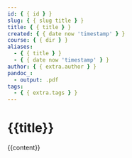 ```yaml
---
id: { { id } }
slug: { { slug title } }
title: { { title } }
created: { { date now 'timestamp' } }
course: { { dir } }
aliases:
  - { { title } }
  - { { date now 'timestamp' } }
author: { { extra.author } }
pandoc_:
  - output: .pdf
tags:
  - { { extra.tags } }
---
```


# {{title}}

{{content}}

<!-- ## Links -->
